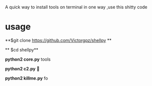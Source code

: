 
A quick way to install tools on terminal in one way ,use this shitty code
# usage

**$git clone  https://github.com/Victorgpz/shellpy **

** $cd shellpy**
 
**python2 core.py** tools

**python2 c2.py** 🚆

**python2 killme.py** fo
>